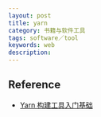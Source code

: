```yaml
---
layout: post
title: yarn
category: 书籍与软件工具
tags: software／tool
keywords: web
description: 
---
```



## Reference

* [Yarn 构建工具入门基础](https://www.jianshu.com/p/f1d96bdc545b)